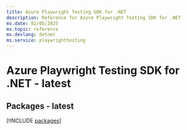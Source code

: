 ```yaml
---
title: Azure Playwright Testing SDK for .NET
description: Reference for Azure Playwright Testing SDK for .NET
ms.date: 02/05/2025
ms.topic: reference
ms.devlang: dotnet
ms.service: playwrighttesting
---
```

# Azure Playwright Testing SDK for .NET - latest
## Packages - latest
[!INCLUDE [packages](playwright-testing-index.md)]
